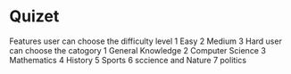 # Quizet
Features 
user can choose the difficulty level
 1 Easy
 2 Medium
 3 Hard
user can choose the catogory
 1 General Knowledge 
 2 Computer Science
 3 Mathematics
 4 History
 5 Sports
 6 sccience and Nature
 7 politics
